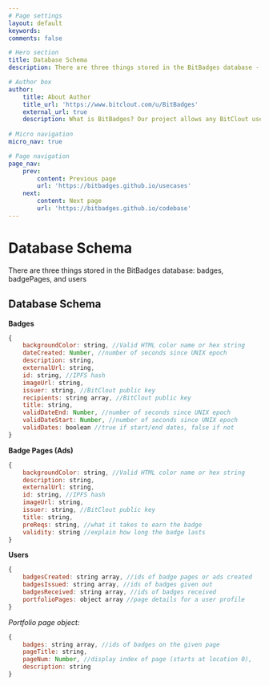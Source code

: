 ```yaml
---
# Page settings
layout: default
keywords:
comments: false

# Hero section
title: Database Schema
description: There are three things stored in the BitBadges database - badges, badgePages, and users

# Author box
author:
    title: About Author
    title_url: 'https://www.bitclout.com/u/BitBadges'
    external_url: true
    description: What is BitBadges? Our project allows any BitClout user to associate with any other user(s) through a NFT that is linked to the recipient's public key (no selling it). So once you earn a badge, no one can take it way from you!
    
# Micro navigation
micro_nav: true

# Page navigation
page_nav:
    prev:
        content: Previous page
        url: 'https://bitbadges.github.io/usecases'
    next:
        content: Next page
        url: 'https://bitbadges.github.io/codebase'
---
```


# Database Schema
There are three things stored in the BitBadges database: badges, badgePages, and users

## Database Schema
**Badges**
```javascript
{
    backgroundColor: string, //Valid HTML color name or hex string
    dateCreated: Number, //number of seconds since UNIX epoch
    description: string,
    externalUrl: string,
    id: string, //IPFS hash
    imageUrl: string,
    issuer: string, //BitClout public key
    recipients: string array, //BitClout public key
    title: string,
    validDateEnd: Number, //number of seconds since UNIX epoch
    validDateStart: Number, //number of seconds since UNIX epoch
    validDates: boolean //true if start/end dates, false if not
}
```
**Badge Pages (Ads)**
```javascript
{
    backgroundColor: string, //Valid HTML color name or hex string
    description: string,
    externalUrl: string,
    id: string, //IPFS hash
    imageUrl: string,
    issuer: string, //BitClout public key
    title: string,
    preReqs: string, //what it takes to earn the badge
    validity: string //explain how long the badge lasts
}
```
**Users**
```javascript
{
    badgesCreated: string array, //ids of badge pages or ads created
    badgesIssued: string array, //ids of badges given out
    badgesReceived: string array, //ids of badges received
    portfolioPages: object array //page details for a user profile
}
```
*Portfolio page object:*
```javascript
{
    badges: string array, //ids of badges on the given page
    pageTitle: string,
    pageNum: Number, //display index of page (starts at location 0),
    description: string
}
```
